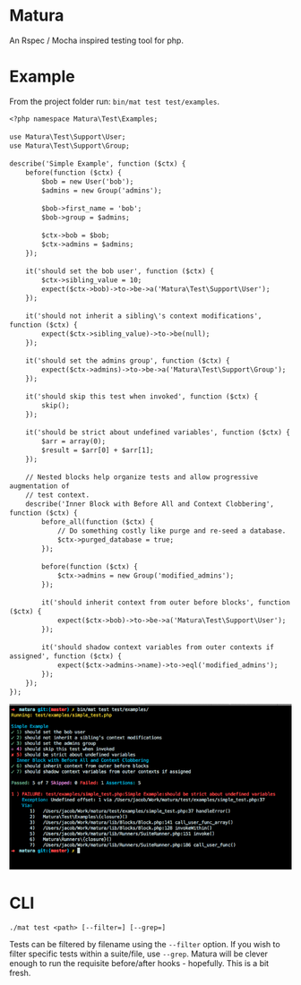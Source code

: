 Matura
======

An Rspec / Mocha inspired testing tool for php.

Example
=======

From the project folder run: `bin/mat test test/examples`.

```
<?php namespace Matura\Test\Examples;

use Matura\Test\Support\User;
use Matura\Test\Support\Group;

describe('Simple Example', function ($ctx) {
    before(function ($ctx) {
        $bob = new User('bob');
        $admins = new Group('admins');

        $bob->first_name = 'bob';
        $bob->group = $admins;

        $ctx->bob = $bob;
        $ctx->admins = $admins;
    });

    it('should set the bob user', function ($ctx) {
        $ctx->sibling_value = 10;
        expect($ctx->bob)->to->be->a('Matura\Test\Support\User');
    });

    it('should not inherit a sibling\'s context modifications', function ($ctx) {
        expect($ctx->sibling_value)->to->be(null);
    });

    it('should set the admins group', function ($ctx) {
        expect($ctx->admins)->to->be->a('Matura\Test\Support\Group');
    });

    it('should skip this test when invoked', function ($ctx) {
        skip();
    });

    it('should be strict about undefined variables', function ($ctx) {
        $arr = array(0);
        $result = $arr[0] + $arr[1];
    });

    // Nested blocks help organize tests and allow progressive augmentation of
    // test context.
    describe('Inner Block with Before All and Context Clobbering', function ($ctx) {
        before_all(function ($ctx) {
            // Do something costly like purge and re-seed a database.
            $ctx->purged_database = true;
        });

        before(function ($ctx) {
            $ctx->admins = new Group('modified_admins');
        });

        it('should inherit context from outer before blocks', function ($ctx) {
            expect($ctx->bob)->to->be->a('Matura\Test\Support\User');
        });

        it('should shadow context variables from outer contexts if assigned', function ($ctx) {
            expect($ctx->admins->name)->to->eql('modified_admins');
        });
    });
});

```
![Matura Shell Output](docs/sample_shell_output.png)


CLI
===

	./mat test <path> [--filter=] [--grep=]

Tests can be filtered by filename using the `--filter` option. If you wish to filter specific tests within a suite/file, use `--grep`. Matura will be clever enough to run the requisite before/after hooks - hopefully. This is a bit fresh.



